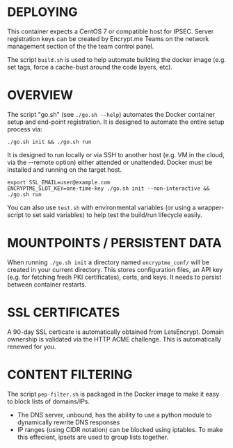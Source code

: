 # DEPLOYING

This container expects a CentOS 7 or compatible host for IPSEC. 
Server registration keys can be created by Encrypt.me Teams on the network
management section of the the team control panel.

The script `build.sh` is used to help automate building the docker image (e.g. set tags, force a cache-bust around the code layers, etc).


# OVERVIEW

The script "go.sh" (see `./go.sh --help`) automates the Docker container setup
and end-point registration. It is designed to automate the entire setup process
via:

  `./go.sh init && ./go.sh run`

It is designed to run locally or via SSH to another host (e.g. VM in the cloud,
via the --remote option) either attended or unattended. Docker must be
installed and running on the target host.

```
export SSL_EMAIL=user@example.com
ENCRYPTME_SLOT_KEY=one-time-key ./go.sh init --non-interactive && ./go.sh run
```

You can also use `test.sh` with environmental variables (or using a wrapper-script to set said variables) to help test the build/run lifecycle easily.


# MOUNTPOINTS / PERSISTENT DATA

When running `./go.sh init` a directory named `encryptme_conf/` will be created
in your current directory. This stores configuration files, an API key (e.g.
for fetching fresh PKI certificates), certs, and keys. It needs to persist
between container restarts.


# SSL CERTIFICATES

A 90-day SSL certicate is automatically obtained from LetsEncrypt. Domain
ownership is validated via the HTTP ACME challenge. This is automatically
renewed for you.


# CONTENT FILTERING

The script `pep-filter.sh` is packaged in the Docker image to make it easy to block lists of domains/IPs.

  - The DNS server, unbound, has the ability to use a python module to dynamically rewrite DNS responses
  - IP ranges (using CIDR notation) can be blocked using iptables. To make this effecient, ipsets are used to group lists together.
